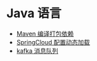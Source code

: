 # Java 语言

* [Maven 编译打包依赖](maven.md)
* [SpringCloud 配置动态加载](SpringCloud_配置动态加载.md)
* [kafka 消息队列](kafka.md)
